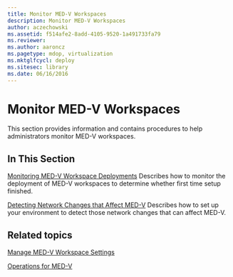 ```yaml
---
title: Monitor MED-V Workspaces
description: Monitor MED-V Workspaces
author: aczechowski
ms.assetid: f514afe2-8add-4105-9520-1a491733fa79
ms.reviewer:
ms.author: aaroncz
ms.pagetype: mdop, virtualization
ms.mktglfcycl: deploy
ms.sitesec: library
ms.date: 06/16/2016
---
```



# Monitor MED-V Workspaces


This section provides information and contains procedures to help administrators monitor MED-V workspaces.

## In This Section


<a href="" id="monitoring-med-v-workspace-deployments"></a>[Monitoring MED-V Workspace Deployments](monitoring-med-v-workspace-deployments.md)
Describes how to monitor the deployment of MED-V workspaces to determine whether first time setup finished.

<a href="" id="detecting-network-changes-that-affect-med-v"></a>[Detecting Network Changes that Affect MED-V](detecting-network-changes-that-affect-med-v.md)
Describes how to set up your environment to detect those network changes that can affect MED-V.

## Related topics


[Manage MED-V Workspace Settings](manage-med-v-workspace-settings.md)

[Operations for MED-V](operations-for-med-v.md)

 

 





